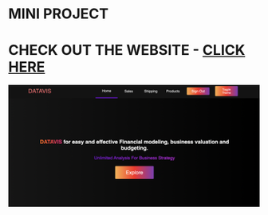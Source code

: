 # MINI PROJECT

# CHECK OUT THE WEBSITE - [CLICK HERE](https://mini-project-indol.vercel.app/)

<p align="center">
  <a href="https://mini-project-indol.vercel.app/" target="blank"><img align="center" src="Screenshot 2022-05-18 at 7.35.31 PM.png" alt="DATAVIS" /></a>
</p>
